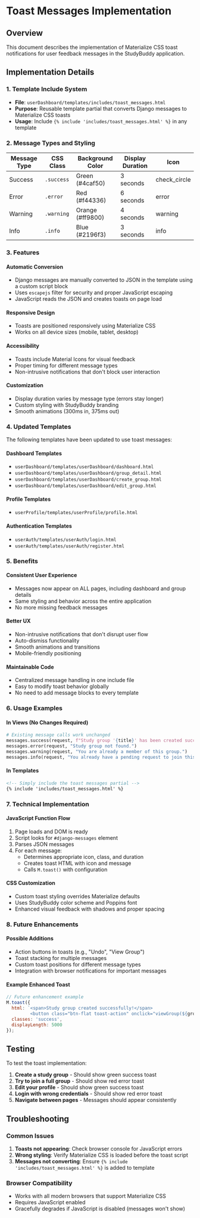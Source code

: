 # Toast Messages Implementation

## Overview
This document describes the implementation of Materialize CSS toast notifications for user feedback messages in the StudyBuddy application.

## Implementation Details

### 1. Template Include System
- **File**: `userDashboard/templates/includes/toast_messages.html`
- **Purpose**: Reusable template partial that converts Django messages to Materialize CSS toasts
- **Usage**: Include `{% include 'includes/toast_messages.html' %}` in any template

### 2. Message Types and Styling

| Message Type | CSS Class | Background Color | Display Duration | Icon |
|--------------|-----------|------------------|------------------|------|
| Success      | `.success` | Green (#4caf50) | 3 seconds | check_circle |
| Error        | `.error`   | Red (#f44336)   | 6 seconds | error |
| Warning      | `.warning` | Orange (#ff9800) | 4 seconds | warning |
| Info         | `.info`    | Blue (#2196f3)  | 3 seconds | info |

### 3. Features

#### Automatic Conversion
- Django messages are manually converted to JSON in the template using a custom script block
- Uses `escapejs` filter for security and proper JavaScript escaping
- JavaScript reads the JSON and creates toasts on page load

#### Responsive Design
- Toasts are positioned responsively using Materialize CSS
- Works on all device sizes (mobile, tablet, desktop)

#### Accessibility
- Toasts include Material Icons for visual feedback
- Proper timing for different message types
- Non-intrusive notifications that don't block user interaction

#### Customization
- Display duration varies by message type (errors stay longer)
- Custom styling with StudyBuddy branding
- Smooth animations (300ms in, 375ms out)

### 4. Updated Templates

The following templates have been updated to use toast messages:

#### Dashboard Templates
- `userDashboard/templates/userDashboard/dashboard.html`
- `userDashboard/templates/userDashboard/group_detail.html`
- `userDashboard/templates/userDashboard/create_group.html`
- `userDashboard/templates/userDashboard/edit_group.html`

#### Profile Templates
- `userProfile/templates/userProfile/profile.html`

#### Authentication Templates
- `userAuth/templates/userAuth/login.html`
- `userAuth/templates/userAuth/register.html`

### 5. Benefits

#### Consistent User Experience
- Messages now appear on ALL pages, including dashboard and group details
- Same styling and behavior across the entire application
- No more missing feedback messages

#### Better UX
- Non-intrusive notifications that don't disrupt user flow
- Auto-dismiss functionality
- Smooth animations and transitions
- Mobile-friendly positioning

#### Maintainable Code
- Centralized message handling in one include file
- Easy to modify toast behavior globally
- No need to add message blocks to every template

### 6. Usage Examples

#### In Views (No Changes Required)
```python
# Existing message calls work unchanged
messages.success(request, f"Study group '{title}' has been created successfully!")
messages.error(request, "Study group not found.")
messages.warning(request, "You are already a member of this group.")
messages.info(request, "You already have a pending request to join this group.")
```

#### In Templates
```html
<!-- Simply include the toast messages partial -->
{% include 'includes/toast_messages.html' %}
```

### 7. Technical Implementation

#### JavaScript Function Flow
1. Page loads and DOM is ready
2. Script looks for `#django-messages` element
3. Parses JSON messages
4. For each message:
   - Determines appropriate icon, class, and duration
   - Creates toast HTML with icon and message
   - Calls `M.toast()` with configuration

#### CSS Customization
- Custom toast styling overrides Materialize defaults
- Uses StudyBuddy color scheme and Poppins font
- Enhanced visual feedback with shadows and proper spacing

### 8. Future Enhancements

#### Possible Additions
- Action buttons in toasts (e.g., "Undo", "View Group")
- Toast stacking for multiple messages
- Custom toast positions for different message types
- Integration with browser notifications for important messages

#### Example Enhanced Toast
```javascript
// Future enhancement example
M.toast({
  html: `<span>Study group created successfully!</span>
         <button class="btn-flat toast-action" onclick="viewGroup(${groupId})">View Group</button>`,
  classes: 'success',
  displayLength: 5000
});
```

## Testing

To test the toast implementation:

1. **Create a study group** - Should show green success toast
2. **Try to join a full group** - Should show red error toast
3. **Edit your profile** - Should show green success toast
4. **Login with wrong credentials** - Should show red error toast
5. **Navigate between pages** - Messages should appear consistently

## Troubleshooting

### Common Issues

1. **Toasts not appearing**: Check browser console for JavaScript errors
2. **Wrong styling**: Verify Materialize CSS is loaded before the toast script
3. **Messages not converting**: Ensure `{% include 'includes/toast_messages.html' %}` is added to template

### Browser Compatibility
- Works with all modern browsers that support Materialize CSS
- Requires JavaScript enabled
- Gracefully degrades if JavaScript is disabled (messages won't show) 